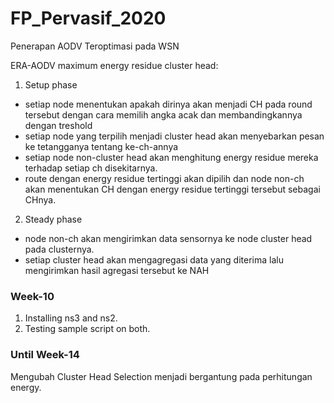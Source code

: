 # FP_Pervasif_2020
Penerapan AODV Teroptimasi pada WSN

ERA-AODV maximum energy residue cluster head:
1. Setup phase
  - setiap node menentukan apakah dirinya akan menjadi CH pada round tersebut dengan cara memilih angka acak dan membandingkannya dengan treshold
  - setiap node yang terpilih menjadi cluster head akan menyebarkan pesan ke tetangganya tentang ke-ch-annya
  - setiap node non-cluster head akan menghitung energy residue mereka terhadap setiap ch disekitarnya.
  - route dengan energy residue tertinggi akan dipilih dan node non-ch akan menentukan CH dengan energy residue tertinggi tersebut sebagai CHnya.
2. Steady phase
  - node non-ch akan mengirimkan data sensornya ke node cluster head pada clusternya.
  - setiap cluster head akan mengagregasi data yang diterima lalu mengirimkan hasil agregasi tersebut ke NAH

### Week-10
1. Installing ns3 and ns2.
2. Testing sample script on both.

### Until Week-14
Mengubah Cluster Head Selection menjadi bergantung pada perhitungan energy.

